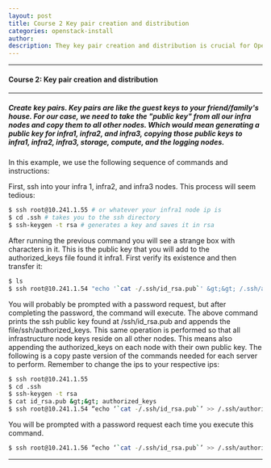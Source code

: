 ```yaml
---
layout: post
title: Course 2 Key pair creation and distribution
categories: openstack-install
author: 
description: They key pair creation and distribution is crucial for OpenStack services to communicate and deploy correctly.
---
```


* * *

#### Course 2: Key pair creation and distribution #

* * *

##### Create key pairs. Key pairs are like the guest keys to your friend/family's house. For our case, we need to take the "public key" from all our infra nodes and copy them to all other nodes. Which would mean generating a public key for infra1, infra2, and infra3, copying those public keys to infra1, infra2, infra3, storage, compute, and the logging nodes. #

  

In this example, we use the following sequence of commands and instructions:

  

First, ssh into your infra 1, infra2, and infra3 nodes. This process will seem tedious:

```sh
$ ssh root@10.241.1.55 # or whatever your infra1 node ip is
$ cd .ssh # takes you to the ssh directory
$ ssh-keygen -t rsa # generates a key and saves it in rsa
```

After running the previous command you will see a strange box with characters in it. This is the public key that you will add to the authorized_keys file found it infra1. First verify its existence and then transfer it:

```sh
$ ls
$ ssh root@10.241.1.54 "echo '`cat -/.ssh/id_rsa.pub`' &gt;&gt; /.ssh/authorized_keys"
```

You will probably be prompted with a password request, but after completing the password, the command will execute. The above command prints the ssh public key found at /ssh/id_rsa.pub and appends the file/ssh/authorized_keys. This same operation is performed so that all infrastructure node keys reside on all other nodes. This means also appending the authorized_keys on each node with their own public key. The following is a copy paste version of the commands needed for each server to perform. Remember to change the ips to your respective ips:

  

```sh
$ ssh root@10.241.1.55
$ cd .ssh
$ ssh-keygen -t rsa
$ cat id_rsa.pub &gt;&gt; authorized_keys
$ ssh root@10.241.1.54 “echo ‘`cat -/.ssh/id_rsa.pub`’ >> /.ssh/authorized_keys”
```

You will be prompted with a password request each time you execute this command.

```sh
$ ssh root@10.241.1.56 “echo ‘`cat -/.ssh/id_rsa.pub`’ >> /.ssh/authorized_keys”
```

  

* * *
